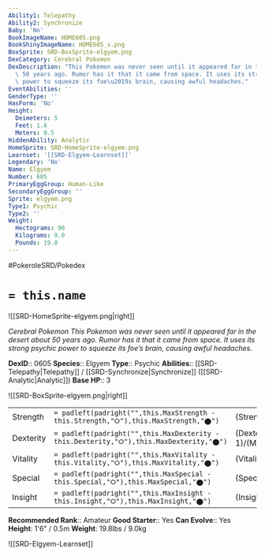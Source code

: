 ```yaml
---
Ability1: Telepathy
Ability2: Synchronize
Baby: 'No'
BookImageName: HOME605.png
BookShinyImageName: HOME605_s.png
BoxSprite: SRD-BoxSprite-elgyem.png
DexCategory: Cerebral Pokemon
DexDescription: "This Pokemon was never seen until it appeared far in the desert about\
  \ 50 years ago. Rumor has it that it came from space. It uses its strong psychic\
  \ power to squeeze its foe\u2019s brain, causing awful headaches."
EventAbilities: ''
GenderType: ''
HasForm: 'No'
Height:
  Deimeters: 5
  Feet: 1.6
  Meters: 0.5
HiddenAbility: Analytic
HomeSprite: SRD-HomeSprite-elgyem.png
Learnset: '[[SRD-Elgyem-Learnset]]'
Legendary: 'No'
Name: Elgyem
Number: 605
PrimaryEggGroup: Human-Like
SecondaryEggGroup: ''
Sprite: elgyem.png
Type1: Psychic
Type2: ''
Weight:
  Hectograms: 90
  Kilograms: 9.0
  Pounds: 19.8
---
```


#PokeroleSRD/Pokedex

# `= this.name`

![[SRD-HomeSprite-elgyem.png|right]]

*Cerebral Pokemon*
*This Pokemon was never seen until it appeared far in the desert about 50 years ago. Rumor has it that it came from space. It uses its strong psychic power to squeeze its foe’s brain, causing awful headaches.*

**DexID**:: 0605
**Species**:: Elgyem
**Type**:: Psychic
**Abilities**:: [[SRD-Telepathy|Telepathy]] / [[SRD-Synchronize|Synchronize]] ([[SRD-Analytic|Analytic]])
**Base HP**:: 3

![[SRD-BoxSprite-elgyem.png|right]]

|           |                                                                                        |                                          |
| --------- | -------------------------------------------------------------------------------------- | ---------------------------------------- |
| Strength  | `= padleft(padright("",this.MaxStrength - this.Strength,"⭘"),this.MaxStrength,"⬤")`    | (Strength::2)/(MaxStrength::4)   |
| Dexterity | `= padleft(padright("",this.MaxDexterity - this.Dexterity,"⭘"),this.MaxDexterity,"⬤")` | (Dexterity:: 1)/(MaxDexterity::3) |
| Vitality  | `= padleft(padright("",this.MaxVitality - this.Vitality,"⭘"),this.MaxVitality,"⬤")`    | (Vitality::2)/(MaxVitality::4)   |
| Special   | `= padleft(padright("",this.MaxSpecial - this.Special,"⭘"),this.MaxSpecial,"⬤")`       | (Special::2)/(MaxSpecial::5)     |
| Insight   | `= padleft(padright("",this.MaxInsight - this.Insight,"⭘"),this.MaxInsight,"⬤")`       | (Insight::2)/(MaxInsight::4)     |

**Recommended Rank**:: Amateur
**Good Starter**:: Yes
**Can Evolve**:: Yes
**Height**: 1'6" / 0.5m
**Weight**: 19.8lbs / 9.0kg

![[SRD-Elgyem-Learnset]]